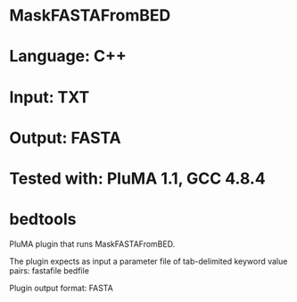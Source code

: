 # MaskFASTAFromBED
# Language: C++
# Input: TXT
# Output: FASTA
# Tested with: PluMA 1.1, GCC 4.8.4
# bedtools

PluMA plugin that runs MaskFASTAFromBED.

The plugin expects as input a parameter file of tab-delimited keyword value pairs: 
fastafile
bedfile

Plugin output format: FASTA
